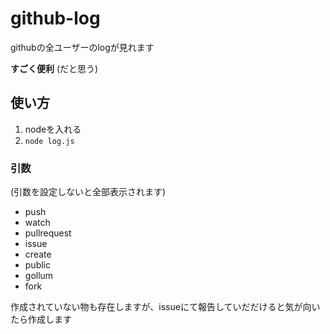 # github-log
  githubの全ユーザーのlogが見れます   

  **すごく便利**
  (だと思う)

## 使い方
  1. nodeを入れる
  2. ```node log.js```

### 引数   
(引数を設定しないと全部表示されます)
  - push
  - watch
  - pullrequest
  - issue
  - create
  - public
  - gollum
  - fork


作成されていない物も存在しますが、issueにて報告していだだけると気が向いたら作成します
